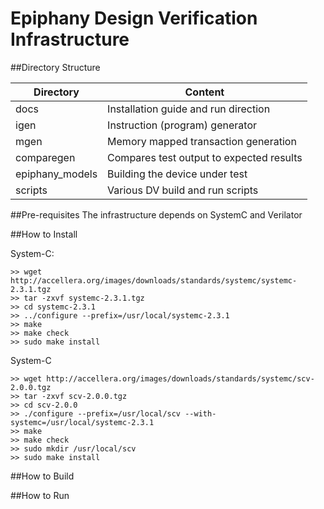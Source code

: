 
Epiphany Design Verification Infrastructure
===========================================================

##Directory Structure

Directory       | Content
--------------- | ----------------------------
docs		| Installation guide and run direction
igen            | Instruction (program) generator
mgen            | Memory mapped transaction generation
comparegen      | Compares test output to expected results
epiphany_models | Building the device under test
scripts		| Various DV build and run scripts

##Pre-requisites
The infrastructure depends on SystemC and Verilator

##How to Install

System-C:
```
>> wget http://accellera.org/images/downloads/standards/systemc/systemc-2.3.1.tgz
>> tar -zxvf systemc-2.3.1.tgz
>> cd systemc-2.3.1
>> ../configure --prefix=/usr/local/systemc-2.3.1
>> make
>> make check
>> sudo make install
```
System-C
```
>> wget http://accellera.org/images/downloads/standards/systemc/scv-2.0.0.tgz
>> tar -zxvf scv-2.0.0.tgz
>> cd scv-2.0.0
>> ./configure --prefix=/usr/local/scv --with-systemc=/usr/local/systemc-2.3.1
>> make
>> make check
>> sudo mkdir /usr/local/scv
>> sudo make install

```


##How to Build

##How to Run
